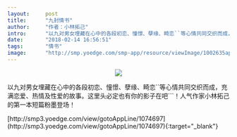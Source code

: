 ```yaml
---
layout:     post
title:      "九封情书"
author:     "作者：小林拓己"
intro:      "以九对男女埋藏在心中的各段初恋、憧憬、孽缘、畸恋``等心情共同交织而成，充满恋爱、热情及性爱的故事。这里头必定也有你的影子在吧```！人气作家小林拓己的第一本短篇粉墨登场！"
date:       "2018-02-14 16:56:51"
tags:       "情书"
image:      "http://smp.yoedge.com/smp-app/resource/viewImage/1002635appline.png"
---
```

<div style="text-align: center">
<p><img src="http://smp.yoedge.com/smp-app/resource/viewImage/1002635appline.png"/></p>
</div>
<p class="post-meta">
<span>以九对男女埋藏在心中的各段初恋、憧憬、孽缘、畸恋``等心情共同交织而成，充满恋爱、热情及性爱的故事。这里头必定也有你的影子在吧```！人气作家小林拓己的第一本短篇粉墨登场！</span>
</p>
[http://smp3.yoedge.com/view/gotoAppLine/1074697](http://smp3.yoedge.com/view/gotoAppLine/1074697){:target="_blank"}


